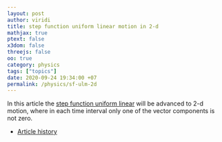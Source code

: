 ```yaml
---
layout: post
author: viridi
title: step function uniform linear motion in 2-d
mathjax: true
ptext: false
x3dom: false
threejs: false
oo: true
category: physics
tags: ["topics"]
date: 2020-09-24 19:34:00 +07
permalink: /physics/sf-ulm-2d
---
```

In this article the [step function uniform linear](sf-ulm) will be advanced to 2-d motion, where in each time interval only one of the vector components is not zero.

+ [Article history](https://github.com/butiran/butiran.github.io/commits/master/_posts/phys/2020-09-23-sf-ulm-2d.md)
